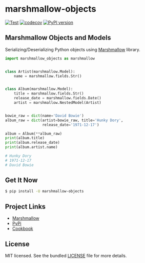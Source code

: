 # marshmallow-objects

[![Test](https://github.com/SVilgelm/marshmallow-objects/workflows/Test%20Master%20Branch/badge.svg)](https://github.com/SVilgelm/marshmallow-objects/actions?query=workflow%3A%22Test+Master+Branch%22)
[![codecov](https://codecov.io/gh/SVilgelm/marshmallow-objects/branch/master/graph/badge.svg)](https://codecov.io/gh/SVilgelm/marshmallow-objects)
[![PyPI version](https://badge.fury.io/py/marshmallow-objects.svg)](https://badge.fury.io/py/marshmallow-objects)

## Marshmallow Objects and Models

Serializing/Deserializing Python objects using [Marshmallow](https://github.com/marshmallow-code/marshmallow) library.

```python
import marshmallow_objects as marshmallow


class Artist(marshmallow.Model):
    name = marshmallow.fields.Str()


class Album(marshmallow.Model):
    title = marshmallow.fields.Str()
    release_date = marshmallow.fields.Date()
    artist = marshmallow.NestedModel(Artist)


bowie_raw = dict(name='David Bowie')
album_raw = dict(artist=bowie_raw, title='Hunky Dory',
                 release_date='1971-12-17')

album = Album(**album_raw)
print(album.title)
print(album.release_date)
print(album.artist.name)

# Hunky Dory
# 1971-12-17
# David Bowie
```

## Get It Now

```bash
$ pip install -U marshmallow-objects
```

## Project Links

* [Marshmallow](https://github.com/marshmallow-code/marshmallow)
* [PyPi](https://pypi.python.org/pypi/marshmallow-objects)
* [Cookbook](https://github.com/SVilgelm/marshmallow-objects/wiki)

## License

MIT licensed. See the bundled [LICENSE](LICENSE) file for more details.
